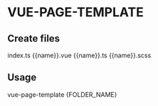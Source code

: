 # VUE-PAGE-TEMPLATE

## Create files

index.ts
{{name}}.vue
{{name}}.ts
{{name}}.scss

## Usage

vue-page-template {FOLDER_NAME}
